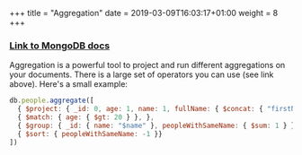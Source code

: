 +++
title = "Aggregation"
date = 2019-03-09T16:03:17+01:00
weight = 8
+++

### [Link to MongoDB docs](https://docs.mongodb.com/manual/aggregation/)

Aggregation is a powerful tool to project and run different aggregations on your documents. There is a large set of operators you can use (see link above). Here's a small example:

```javascript
db.people.aggregate([
  { $project: { _id: 0, age: 1, name: 1, fullName: { $concat: { "firstName", " ", "$lastName" }}}},
  { $match: { age: { $gt: 20 } }, },
  { $group: { _id: { name: "$name" }, peopleWithSameName: { $sum: 1 } } },
  { $sort: { peopleWithSameName: -1 }}
])
```
